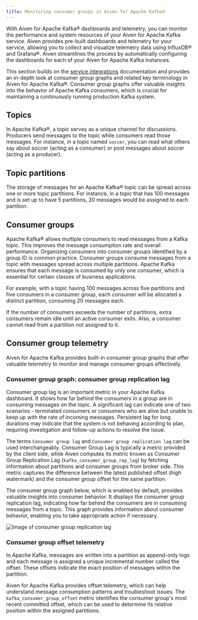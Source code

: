 ```yaml
---
title: Monitoring consumer groups in Aiven for Apache Kafka®
---
```


With Aiven for Apache Kafka® dashboards and telemetry, you can monitor the performance and system resources of your Aiven for Apache Kafka service.
Aiven provides pre-built dashboards and telemetry for your
service, allowing you to collect and visualize telemetry data using
InfluxDB® and Grafana®. Aiven streamlines the process by automatically
configuring the dashboards for each of your Aiven for Apache Kafka
instances.

This section builds on the
[service integrations](/docs/platform/concepts/service-integration) documentation and provides an in-depth look at consumer
group graphs and related key terminology in Aiven for Apache Kafka®.
Consumer group graphs offer valuable insights into the behavior of
Apache Kafka consumers, which is crucial for maintaining a continuously
running production Kafka system.

## Topics

In Apache Kafka®, a topic serves as a unique channel for discussions.
Producers send messages to the topic while consumers read those
messages. For instance, in a topic named `soccer`, you can read what
others say about soccer (acting as a consumer) or post messages about
soccer (acting as a producer).

## Topic partitions

The storage of messages for an Apache Kafka® topic can be spread across
one or more topic partitions. For instance, in a topic that has 100
messages and is set up to have 5 partitions, 20 messages would be
assigned to each partition.

## Consumer groups

Apache Kafka® allows multiple consumers to read messages from a Kafka
topic. This improves the message consumption rate and overall
performance. Organizing consumers into consumer groups identified by a
group ID is common practice. Consumer groups consume messages from a
topic with messages spread across multiple partitions. Apache Kafka
ensures that each message is consumed by only one consumer, which is
essential for certain classes of business applications.

For example, with a topic having 100 messages across five partitions and
five consumers in a consumer group, each consumer will be allocated a
distinct partition, consuming 20 messages each.

If the number of consumers exceeds the number of partitions, extra
consumers remain idle until an active consumer exits. Also, a consumer
cannot read from a partition not assigned to it.

## Consumer group telemetry

Aiven for Apache Kafka provides built-in consumer group graphs that
offer valuable telemetry to monitor and manage consumer groups
effectively.

### Consumer group graph: consumer group replication lag

Consumer group lag is an important metric in your Apache Kafka
dashboard. It shows how far behind the consumers in a group are in
consuming messages on the topic. A significant lag can indicate one of
two scenarios - terminated consumers or consumers who are alive but
unable to keep up with the rate of incoming messages. Persistent lag for
long durations may indicate that the system is not behaving according to
plan, requiring investigation and follow-up actions to resolve the
issue.

The terms `Consumer group lag` and `Consumer group replication lag` can
be used interchangeably. Consumer Group Lag is typically a metric
provided by the client side, while Aiven computes its metric known as
Consumer Group Replication Lag (`kafka_consumer_group_rep_lag`) by
fetching information about partitions and consumer groups from broker
side. This metric captures the difference between the latest published
offset (high watermark) and the consumer group offset for the same
partition.

The consumer group graph below, which is enabled by default, provides
valuable insights into consumer behavior. It displays the consumer group
replication lag, indicating how far behind the consumers are in
consuming messages from a topic. This graph provides information about
consumer behavior, enabling you to take appropriate action if necessary.

![Image of consumer group replication lag](/images/content/products/kafka/consumer-group-graphs-for-kafka-dashboards.png)

### Consumer group offset telemetry

In Apache Kafka, messages are written into a partition as append-only
logs and each message is assigned a unique incremental number called the
offset. These offsets indicate the exact position of messages within the
partition.

Aiven for Apache Kafka provides offset telemetry, which can help
understand message consumption patterns and troubleshoot issues. The
`kafka_consumer_group_offset` metric identifies the consumer group's
most recent committed offset, which can be used to determine its
relative position within the assigned partitions.
